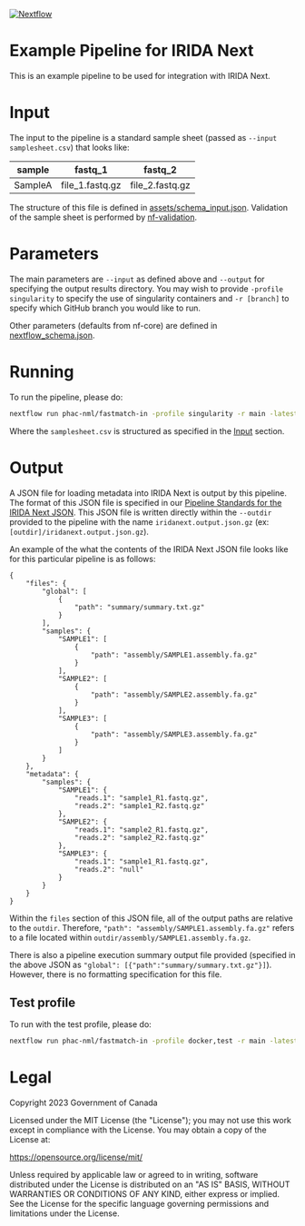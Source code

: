[![Nextflow](https://img.shields.io/badge/nextflow-%E2%89%A523.04.3-brightgreen.svg)](https://www.nextflow.io/)

# Example Pipeline for IRIDA Next

This is an example pipeline to be used for integration with IRIDA Next.

# Input

The input to the pipeline is a standard sample sheet (passed as `--input samplesheet.csv`) that looks like:

| sample  | fastq_1         | fastq_2         |
| ------- | --------------- | --------------- |
| SampleA | file_1.fastq.gz | file_2.fastq.gz |

The structure of this file is defined in [assets/schema_input.json](assets/schema_input.json). Validation of the sample sheet is performed by [nf-validation](https://nextflow-io.github.io/nf-validation/).

# Parameters

The main parameters are `--input` as defined above and `--output` for specifying the output results directory. You may wish to provide `-profile singularity` to specify the use of singularity containers and `-r [branch]` to specify which GitHub branch you would like to run.

Other parameters (defaults from nf-core) are defined in [nextflow_schema.json](nextflow_schmea.json).

# Running

To run the pipeline, please do:

```bash
nextflow run phac-nml/fastmatch-in -profile singularity -r main -latest --input assets/samplesheet.csv --outdir results
```

Where the `samplesheet.csv` is structured as specified in the [Input](#input) section.

# Output

A JSON file for loading metadata into IRIDA Next is output by this pipeline. The format of this JSON file is specified in our [Pipeline Standards for the IRIDA Next JSON](https://github.com/phac-nml/pipeline-standards#32-irida-next-json). This JSON file is written directly within the `--outdir` provided to the pipeline with the name `iridanext.output.json.gz` (ex: `[outdir]/iridanext.output.json.gz`).

An example of the what the contents of the IRIDA Next JSON file looks like for this particular pipeline is as follows:

```
{
    "files": {
        "global": [
            {
                "path": "summary/summary.txt.gz"
            }
        ],
        "samples": {
            "SAMPLE1": [
                {
                    "path": "assembly/SAMPLE1.assembly.fa.gz"
                }
            ],
            "SAMPLE2": [
                {
                    "path": "assembly/SAMPLE2.assembly.fa.gz"
                }
            ],
            "SAMPLE3": [
                {
                    "path": "assembly/SAMPLE3.assembly.fa.gz"
                }
            ]
        }
    },
    "metadata": {
        "samples": {
            "SAMPLE1": {
                "reads.1": "sample1_R1.fastq.gz",
                "reads.2": "sample1_R2.fastq.gz"
            },
            "SAMPLE2": {
                "reads.1": "sample2_R1.fastq.gz",
                "reads.2": "sample2_R2.fastq.gz"
            },
            "SAMPLE3": {
                "reads.1": "sample1_R1.fastq.gz",
                "reads.2": "null"
            }
        }
    }
}
```

Within the `files` section of this JSON file, all of the output paths are relative to the `outdir`. Therefore, `"path": "assembly/SAMPLE1.assembly.fa.gz"` refers to a file located within `outdir/assembly/SAMPLE1.assembly.fa.gz`.

There is also a pipeline execution summary output file provided (specified in the above JSON as `"global": [{"path":"summary/summary.txt.gz"}]`). However, there is no formatting specification for this file.

## Test profile

To run with the test profile, please do:

```bash
nextflow run phac-nml/fastmatch-in -profile docker,test -r main -latest --outdir results
```

# Legal

Copyright 2023 Government of Canada

Licensed under the MIT License (the "License"); you may not use
this work except in compliance with the License. You may obtain a copy of the
License at:

https://opensource.org/license/mit/

Unless required by applicable law or agreed to in writing, software distributed
under the License is distributed on an "AS IS" BASIS, WITHOUT WARRANTIES OR
CONDITIONS OF ANY KIND, either express or implied. See the License for the
specific language governing permissions and limitations under the License.
